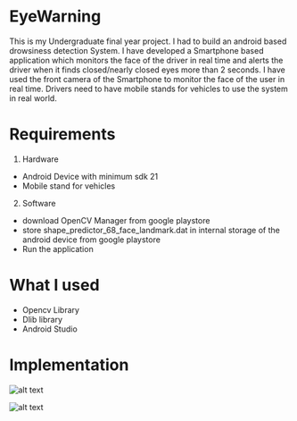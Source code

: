 # EyeWarning

This is my Undergraduate final year project. I had to build an android based drowsiness detection System.
I have developed a Smartphone based application which monitors the face of the driver in real time and alerts the driver when it finds closed/nearly closed eyes more than 2 seconds. I have used the front camera of the Smartphone to monitor the face of the user in real time. Drivers need to have mobile stands for vehicles to use the system in real world.


# Requirements

1. Hardware
- Android Device with minimum sdk 21
- Mobile stand for vehicles
2. Software
- download OpenCV Manager from google playstore
- store shape_predictor_68_face_landmark.dat in internal storage of the android device from google playstore
- Run the application

# What I used
- Opencv Library
- Dlib library
- Android Studio

# Implementation
![alt text](https://github.com/zinia94/EyeWarning/blob/master/2017_11_26_18_21_32.png)


![alt text](https://github.com/zinia94/EyeWarning/blob/master/24232943_2054786031421774_6741058583536357259_n%20(1).jpg)







